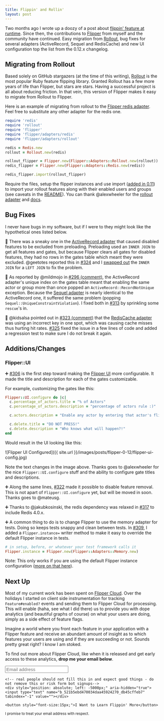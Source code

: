 ```yaml
---
title: Flippin' and Rollin'
layout: post
---
```


Two months ago I wrote up a doozy of a post about [flippin' feature at runtime](/flippin-features-at-runtime/). Since then, the contributions to [Flipper](https://github.com/jnunemaker/flipper) from myself and the community have continued. Easy migration from [Rollout](https://github.com/fetlife/rollout), bug fixes for several adapters (ActiveRecord, Sequel and RedisCache) and new UI configuration top the list from the 0.12.x changelog.

## Migrating from Rollout

Based solely on GitHub stargazers (at the time of this writing), [Rollout](https://github.com/fetlife/rollout) is the most popular Ruby feature flipping library. Granted Rollout has a few more years of life than Flipper, but stars are stars. Having a successful project is all about reducing friction. In that vein, this version of Flipper makes it easy to migrate from Rollout to Flipper.

Here is an example of migrating from rollout to the [Flipper redis adapter](https://github.com/jnunemaker/flipper/blob/067d8d198a05b75862ba5fc707d47cef22c099cf/docs/redis/README.md). Feel free to substitute any other adapter for the redis one.

```ruby
require 'redis'
require 'rollout'
require 'flipper'
require 'flipper/adapters/redis'
require 'flipper/adapters/rollout'

redis = Redis.new
rollout = Rollout.new(redis)

rollout_flipper = Flipper.new(Flipper::Adapters::Rollout.new(rollout))
redis_flipper = Flipper.new(Flipper::Adapters::Redis.new(redis))

redis_flipper.import(rollout_flipper)
```

Require the files, setup the flipper instances and use import ([added in 0.11](/flippin-features-at-runtime/)) to import your rollout features along with their enabled users and groups (see caveats in the  [README](https://github.com/jnunemaker/flipper/blob/master/docs/rollout/README.md)). You can thank @alexwheeler for the [rollout adapter](https://github.com/jnunemaker/flipper/pull/319) and [docs](https://github.com/jnunemaker/flipper/pull/328).


## Bug Fixes

I never have bugs in my software, but if I were to they might look like the hypothetical ones listed below.

:bug: There was a sneaky one in the [ActiveRecord adapter](https://github.com/jnunemaker/flipper/blob/067d8d198a05b75862ba5fc707d47cef22c099cf/docs/active_record/README.md) that caused disabled features to be excluded from preloading. Preloading used an `INNER JOIN` to get all features and gates, but because Flipper clears all gates for disabled features, they had no rows in the gates table which meant they were excluded.  @geetotes reported this in  [#324](https://github.com/jnunemaker/flipper/issues/324) and I [swapped out](https://github.com/jnunemaker/flipper/pull/327) the `INNER JOIN` for a `LEFT JOIN` to fix the problem.

:bug: As reported by @mildmojo in [#296 (comment)](https://github.com/jnunemaker/flipper/issues/296#issuecomment-339997906), the ActiveRecord adapter's unique index on the gates table meant that enabling the same actor or group more than once popped an `ActiveRecord::RecordNotUnique` exception. Because the [Sequel adapter](https://github.com/jnunemaker/flipper/blob/067d8d198a05b75862ba5fc707d47cef22c099cf/docs/sequel/README.md) is nearly identical to the ActiveRecord one, it suffered the same problem (popping `Sequel::UniqueConstraintViolation`). I fixed both in [#313](https://github.com/jnunemaker/flipper/pull/313) by sprinkling some `rescue`'s in.

:bug: @kidsalsa pointed out in [#323 (comment)](https://github.com/jnunemaker/flipper/issues/323#issuecomment-355622010) that the [RedisCache adapter](https://github.com/jnunemaker/flipper/blob/067d8d198a05b75862ba5fc707d47cef22c099cf/docs/Optimization.md#rediscache) was using an incorrect key in one spot, which was causing cache misses thus hurting hit rates. [#325](https://github.com/jnunemaker/flipper/pull/325) fixed the issue in a few lines of code and added a regression test to make sure I do not break it again.

## Additions/Changes

### Flipper::UI

:heavy_plus_sign: [#306](https://github.com/jnunemaker/flipper/pull/306) is the first step toward making the [Flipper UI](https://github.com/jnunemaker/flipper/blob/067d8d198a05b75862ba5fc707d47cef22c099cf/docs/ui/README.md) more configurable. It made the title and description for each of the gates customizable.

For example, customizing the gates like this:

```ruby
Flipper::UI.configure do |c|
  c.percentage_of_actors.title = "% of Actors"
  c.percentage_of_actors.description = "percentage of actors rule :)"

  c.actors.description = "Enable any actor by entering that actor's flipper_id"

  c.delete.title = "DO NOT PRESS!"
  c.delete.description = "Who knows what will happen?!"
end
```

Would result in the UI looking like this:

![Flipper UI Configured]({{ site.url }}/images/posts/flipper-0-12/flipper-ui-config.jpg)

Note the text changes in the image above. Thanks goes to @alexwheeler for the nice `Flipper::UI.configure` stuff and the ability to configure gate titles and descriptions.

:heavy_plus_sign: Along the same lines, [#322](https://github.com/jnunemaker/flipper/pull/322) made it possible to disable feature removal. This is not apart of `Flipper::UI.configure` yet, but will be moved in soon. Thanks goes to @mateusg.

:heavy_plus_sign: Thanks to @jakubkosinski, the redis dependency was relaxed in [#317](https://github.com/jnunemaker/flipper/pull/317) to include Redis 4.0.x.

:heavy_plus_sign: A common thing to do is to change Flipper to use the memory adapter for tests. Doing so keeps tests snappy and clean between tests. In [#309](https://github.com/jnunemaker/flipper/pull/309), I added a `Flipper.instance=` writer method to make it easy to override the default Flipper instance in tests.

```ruby
# in setup, before, or whatever your test framework calls it
Flipper.instance = Flipper.new(Flipper::Adapters::Memory.new)
```

Note: This only works if you are using the default Flipper instance configuration ([more on that here](/flippin-features-at-runtime/#default-instance)).

## Next Up

Most of my current work has been spent on [Flipper Cloud](https://www.flippercloud.io). Over the holidays I started on client side instrumentation for tracking `Feature#enabled?` events and sending them to Flipper Cloud for processing. This will enable (haha, see what I did there) us to provide you with dope analytics (and beautiful graphs of course) on what your users are doing, simply as a side effect of feature flags.

Imagine a world where you front each feature in your application with a Flipper feature and receive an abundant amount of insight as to which features your users are using and if they are succeeding or not. Sounds pretty great right? I know I am stoked.

To find out more about Flipper Cloud, like when it is released and get early access to these analytics, **drop me your email below**.

<div class="flipper-form">
  <form action="//fewerandfaster.us15.list-manage.com/subscribe/post?u=521b5ebd470034daa45924270&amp;id=db45cffeb7" method="post">
    <input name="EMAIL" type="email" placeholder="Email address" style="font-size:15px;" />

    <!-- real people should not fill this in and expect good things - do not remove this or risk form bot signups-->
    <div style="position: absolute; left: -5000px;" aria-hidden="true"><input type="text" name="b_521b5ebd470034daa45924270_db45cffeb7" tabindex="-1" value=""></div>

    <button style="font-size:15px;">I Want to Learn Flippin' More</button>
  </form>
</div>

<small>I promise to treat your email address with respect.</small>
